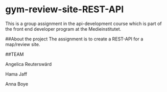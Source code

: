 # gym-review-site-REST-API
This is a group assignment in the api-development course which is part of the front end developer program at the Medieinstitutet.

##About the project
The assignment is to create a REST-API for a map/review site. 

##TEAM

Angelica Reuterswärd

Hama Jaff

Anna Boye

